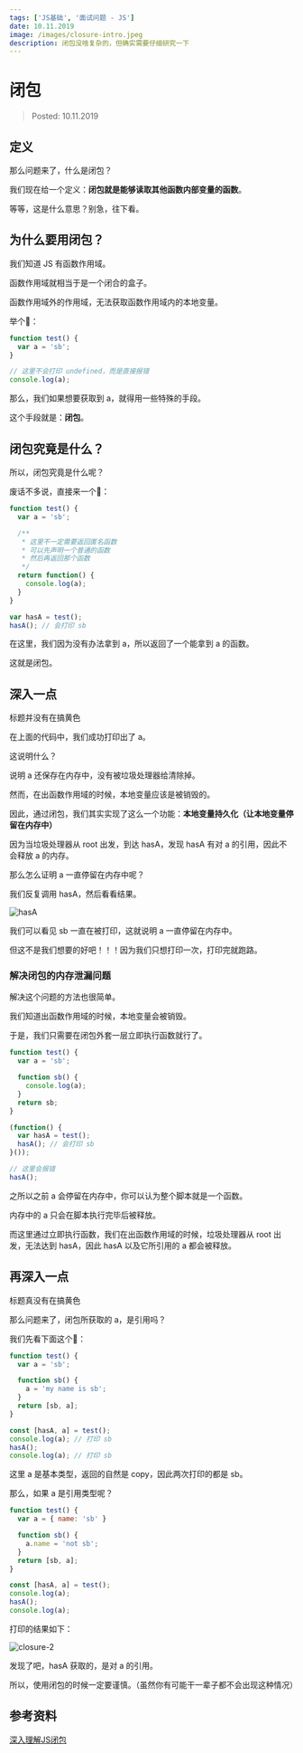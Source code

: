 ```yaml
---
tags: ['JS基础', '面试问题 - JS']
date: 10.11.2019
image: /images/closure-intro.jpeg
description: 闭包没啥复杂的，但确实需要仔细研究一下
---
```


# 闭包

> Posted: 10.11.2019

<Tag />

## 定义

那么问题来了，什么是闭包？

我们现在给一个定义：<span v-red>**闭包就是能够读取其他函数内部变量的函数**</span>。

等等，这是什么意思？别急，往下看。

## 为什么要用闭包？

我们知道 JS 有函数作用域。

函数作用域就相当于是一个闭合的盒子。

函数作用域外的作用域，无法获取函数作用域内的本地变量。

举个🌰：

```javascript
function test() {
  var a = 'sb';
}

// 这里不会打印 undefined，而是直接报错
console.log(a); 
```

那么，我们如果想要获取到 a，就得用一些特殊的手段。

这个手段就是：**闭包**。

## 闭包究竟是什么？

所以，闭包究竟是什么呢？

废话不多说，直接来一个🌰：

```javascript
function test() {
  var a = 'sb';

  /**
   * 这里不一定需要返回匿名函数
   * 可以先声明一个普通的函数
   * 然后再返回那个函数
   */
  return function() {
    console.log(a);
  }
}

var hasA = test();
hasA(); // 会打印 sb
```

在这里，我们因为没有办法拿到 a，所以返回了一个能拿到 a 的函数。

这就是闭包。

## 深入一点

<span v-line>标题并没有在搞黄色</span>

在上面的代码中，我们成功打印出了 a。

这说明什么？

说明 a 还保存在内存中，没有被垃圾处理器给清除掉。

然而，在出函数作用域的时候，本地变量应该是被销毁的。

因此，通过闭包，我们其实实现了这么一个功能：<span v-red>**本地变量持久化（让本地变量停留在内存中）**</span>

因为当垃圾处理器从 root 出发，到达 hasA，发现 hasA 有对 a 的引用，因此不会释放 a 的内存。

那么怎么证明 a 一直停留在内存中呢？

我们反复调用 hasA，然后看看结果。

![hasA](/images/hasa.png)

我们可以看见 sb 一直在被打印，这就说明 a 一直停留在内存中。

但这不是我们想要的好吧！！！因为我们只想打印一次，打印完就跑路。

### 解决闭包的内存泄漏问题

解决这个问题的方法也很简单。

我们知道出函数作用域的时候，本地变量会被销毁。

于是，我们只需要在闭包外套一层立即执行函数就行了。

```javascript
function test() {
  var a = 'sb';

  function sb() {
    console.log(a);
  }
  return sb;
}

(function() {
  var hasA = test();
  hasA(); // 会打印 sb
}());

// 这里会报错
hasA();
```

之所以之前 a 会停留在内存中，你可以认为整个脚本就是一个函数。

内存中的 a 只会在脚本执行完毕后被释放。

而这里通过立即执行函数，我们在出函数作用域的时候，垃圾处理器从 root 出发，无法达到 hasA，因此 hasA 以及它所引用的 a 都会被释放。

## 再深入一点

<span v-line>标题真没有在搞黄色</span>

那么问题来了，闭包所获取的 a，是引用吗？

我们先看下面这个🌰：

```javascript
function test() {
  var a = 'sb';

  function sb() {
    a = 'my name is sb';
  }
  return [sb, a];
}

const [hasA, a] = test();
console.log(a); // 打印 sb
hasA();
console.log(a); // 打印 sb
```

这里 a 是基本类型，返回的自然是 copy，因此两次打印的都是 sb。

那么，如果 a 是引用类型呢？

```javascript
function test() {
  var a = { name: 'sb' }

  function sb() {
    a.name = 'not sb';
  }
  return [sb, a];
}

const [hasA, a] = test();
console.log(a);
hasA();
console.log(a);
```

打印的结果如下：

![closure-2](/images/closure-2.png)

发现了吧，hasA 获取的，是对 a 的引用。

所以，使用闭包的时候一定要谨慎。（虽然你有可能干一辈子都不会出现这种情况）

## 参考资料

[深入理解JS闭包](https://www.cnblogs.com/duanlianjiang/p/5036671.html)

<Chirpy />


